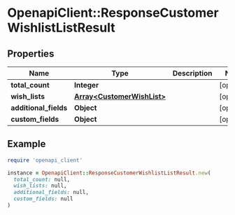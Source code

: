 # OpenapiClient::ResponseCustomerWishlistListResult

## Properties

| Name | Type | Description | Notes |
| ---- | ---- | ----------- | ----- |
| **total_count** | **Integer** |  | [optional] |
| **wish_lists** | [**Array&lt;CustomerWishList&gt;**](CustomerWishList.md) |  | [optional] |
| **additional_fields** | **Object** |  | [optional] |
| **custom_fields** | **Object** |  | [optional] |

## Example

```ruby
require 'openapi_client'

instance = OpenapiClient::ResponseCustomerWishlistListResult.new(
  total_count: null,
  wish_lists: null,
  additional_fields: null,
  custom_fields: null
)
```

